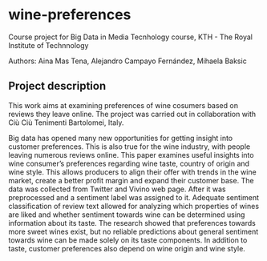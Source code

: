# wine-preferences


Course project for Big Data in Media Tecnhology course, KTH - The Royal Institute of Technnology

Authors: Aina Mas Tena, Alejandro Campayo Fernández, Mihaela Baksic


## Project description

This work aims at examining preferences of wine cosumers based on reviews they leave online. The project was carried out in collaboration with Ciù Ciù Tenimenti Bartolomei, Italy.


Big data has opened many new opportunities for getting insight into customer preferences.
This is also true for the wine industry, with people leaving numerous reviews online. This
paper examines useful insights into wine consumer’s preferences regarding wine taste, country
of origin and wine style. This allows producers to align their offer with trends in the wine
market, create a better profit margin and expand their customer base. The data was collected
from Twitter and Vivino web page. After it was preprocessed and a sentiment label was
assigned to it. Adequate sentiment classification of review text allowed for analyzing which
properties of wines are liked and whether sentiment towards wine can be determined using
information about its taste. The research showed that preferences towards more sweet wines
exist, but no reliable predictions about general sentiment towards wine can be made solely on
its taste components. In addition to taste, customer preferences also depend on wine origin
and wine style.

